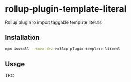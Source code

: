 # rollup-plugin-template-literal

Rollup plugin to import taggable template literals

## Installation

```bash
npm install --save-dev rollup-plugin-template-literal
```

## Usage

TBC